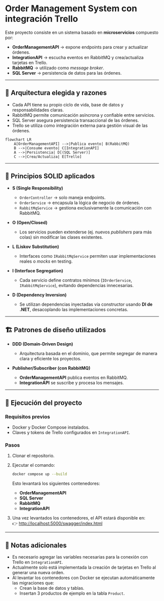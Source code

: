 # Order Management System con integración Trello

Este proyecto consiste en un sistema basado en **microservicios** compuesto por:

- **OrderManagementAPI** → expone endpoints para crear y actualizar órdenes.  
- **IntegrationAPI** → escucha eventos en RabbitMQ y crea/actualiza tarjetas en Trello.  
- **RabbitMQ** → utilizado como *message broker*.  
- **SQL Server** → persistencia de datos para las órdenes.  

---

## 📐 Arquitectura elegida y razones

- Cada API tiene su propio ciclo de vida, base de datos y responsabilidades claras.  
- RabbitMQ permite comunicación asíncrona y confiable entre servicios.  
- SQL Server asegura persistencia transaccional de las órdenes.  
- Trello se utiliza como integración externa para gestión visual de las órdenes.  

```mermaid
flowchart LR
    A[OrderManagementAPI] -->|Publica evento| B(RabbitMQ)
    B -->|Consume evento| C[IntegrationAPI]
    A -->|Persistencia| D[(SQL Server)]
    C -->|Crea/Actualiza| E[Trello]
```

---

## 🧩 Principios SOLID aplicados

- **S (Single Responsibility)**  
  - `OrderController` → solo maneja endpoints.  
  - `OrderService` → encapsula la lógica de negocio de órdenes.  
  - `RabbitMqService` → gestiona exclusivamente la comunicación con RabbitMQ.  

- **O (Open/Closed)**  
  - Los servicios pueden extenderse (ej. nuevos *publishers* para más colas) sin modificar las clases existentes.  

- **L (Liskov Substitution)**  
  - Interfaces como `IRabbitMqService` permiten usar implementaciones reales o *mocks* en testing.  

- **I (Interface Segregation)**  
  - Cada servicio define contratos mínimos (`IOrderService`, `IRabbitMqService`), evitando dependencias innecesarias.  

- **D (Dependency Inversion)**  
  - Se utilizan dependencias inyectadas vía constructor usando **DI de .NET**, desacoplando las implementaciones concretas.  

---

## 🏗️ Patrones de diseño utilizados

- **DDD (Domain-Driven Design)**  
  - Arquitectura basada en el dominio, que permite segregar de manera clara y eficiente los proyectos.  

- **Publisher/Subscriber (con RabbitMQ)**  
  - **OrderManagementAPI** publica eventos en RabbitMQ.  
  - **IntegrationAPI** se suscribe y procesa los mensajes.  

---

## 🚀 Ejecución del proyecto

### Requisitos previos
- Docker y Docker Compose instalados.
- Claves y tokens de Trello configurados en `IntegrationAPI`.

### Pasos
1. Clonar el repositorio.  
2. Ejecutar el comando:  

   ```bash
   docker compose up --build
   ```

   Esto levantará los siguientes contenedores:
   - **OrderManagementAPI**
   - **SQL Server**
   - **RabbitMQ**
   - **IntegrationAPI**

3. Una vez levantados los contenedores, el API estará disponible en:  
   👉 [http://localhost:5000/swagger/index.html](http://localhost:5000/swagger/index.html)

---

## 📝 Notas adicionales

- Es necesario agregar las variables necesarias para la conexión con Trello en `IntegrationAPI`.  
- Actualmente solo está implementada la creación de tarjetas en Trello al generar una nueva orden.  
- Al levantar los contenedores con Docker se ejecutan automáticamente las migraciones que:  
  - Crean la base de datos y tablas.  
  - Insertan 3 productos de ejemplo en la tabla `Product`.  
